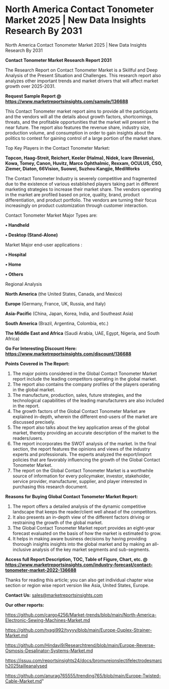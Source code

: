 # North America Contact Tonometer Market 2025 | New Data Insights Research By 2031
 North America Contact Tonometer Market 2025 | New Data Insights Research By 2031

<strong>Contact Tonometer Market Research Report 2031</strong>

The Research Report on Contact Tonometer Market is a Skillful and Deep Analysis of the Present Situation and Challenges. This research report also analyzes other important trends and market drivers that will affect market growth over 2025-2031.

<strong>Request Sample Report @ <a href=https://www.marketreportsinsights.com/sample/136688>https://www.marketreportsinsights.com/sample/136688</a></strong>

This Contact Tonometer market report aims to provide all the participants and the vendors will all the details about growth factors, shortcomings, threats, and the profitable opportunities that the market will present in the near future. The report also features the revenue share, industry size, production volume, and consumption in order to gain insights about the politics to contest for gaining control of a large portion of the market share.

Top Key Players in the Contact Tonometer Market:

<strong>Topcon, Haag-Streit, Reichert, Keeler (Halma), Nidek, Icare (Revenio), Kowa, Tomey, Canon, Huvitz, Marco Ophthalmic, Rexxam, OCULUS, CSO, Ziemer, Diaton, 66Vision, Suowei, Suzhou Kangjie, MediWorks</strong>

The Contact Tonometer Industry is severely competitive and fragmented due to the existence of various established players taking part in different marketing strategies to increase their market share. The vendors operating in the market are profiled based on price, quality, brand, product differentiation, and product portfolio. The vendors are turning their focus increasingly on product customization through customer interaction.

Contact Tonometer Market Major Types are:

<strong>• Handheld

• Desktop (Stand-Alone)</strong>

Market Major end-user applications :

<strong>• Hospital

• Home

• Others</strong>

Regional Analysis

</u><strong><b>North America</b></strong> (the United States, Canada, and Mexico)

<strong><b>Europe </b></strong>(Germany, France, UK, Russia, and Italy)

<strong><b>Asia-Pacific</b></strong> (China, Japan, Korea, India, and Southeast Asia)

<strong><b>South America</b></strong> (Brazil, Argentina, Colombia, etc.)

<strong><b>The Middle East and Africa</b></strong> (Saudi Arabia, UAE, Egypt, Nigeria, and South Africa)

<strong>Go For Interesting Discount Here: <a href=https://www.marketreportsinsights.com/discount/136688>https://www.marketreportsinsights.com/discount/136688</a></strong>

<strong>Points Covered in The Report:</strong>
<ol>
  <li>The major points considered in the Global Contact Tonometer Market report include the leading competitors operating in the global market.</li>
  <li>The report also contains the company profiles of the players operating in the global market.</li>
  <li>The manufacture, production, sales, future strategies, and the technological capabilities of the leading manufacturers are also included in the report.</li>
  <li>The growth factors of the Global Contact Tonometer Market are explained in-depth, wherein the different end-users of the market are discussed precisely.</li>
  <li>The report also talks about the key application areas of the global market, thereby providing an accurate description of the market to the readers/users.</li>
  <li>The report incorporates the SWOT analysis of the market. In the final section, the report features the opinions and views of the industry experts and professionals. The experts analyzed the export/import policies that are favorably influencing the growth of the Global Contact Tonometer Market.</li>
  <li>The report on the Global Contact Tonometer Market is a worthwhile source of information for every policymaker, investor, stakeholder, service provider, manufacturer, supplier, and player interested in purchasing this research document.</li>
</ol>
<strong>Reasons for Buying Global Contact Tonometer Market Report:</strong>

<ol>
  <li>The report offers a detailed analysis of the dynamic competitive landscape that keeps the reader/client well ahead of the competitors.</li>
  <li>It also presents an in-depth view of the different factors driving or restraining the growth of the global market.</li>
  <li>The Global Contact Tonometer Market report provides an eight-year forecast evaluated on the basis of how the market is estimated to grow.</li>
  <li>It helps in making aware business decisions by having providing thorough insights insights into the global market and by making an all-inclusive analysis of the key market segments and sub-segments.</li>
</ol>
<strong>Access full Report Description, TOC, Table of Figure, Chart, etc. @ <a href=https://www.marketreportsinsights.com/industry-forecast/contact-tonometer-market-2022-136688>https://www.marketreportsinsights.com/industry-forecast/contact-tonometer-market-2022-136688</a></strong>


Thanks for reading this article; you can also get individual chapter wise section or region wise report version like Asia, United States, Europe.

<strong>Contact Us:</strong>
sales@marketreportsinsights.com

<strong>Our other reports:</strong>

<a href=https://github.com/cargo4256/Market-trends/blob/main/North-America-Electronic-Sewing-Machines-Market.md>https://github.com/cargo4256/Market-trends/blob/main/North-America-Electronic-Sewing-Machines-Market.md</a>

<a href=https://github.com/tyagi992/tyyyy/blob/main/Europe-Duplex-Strainer-Market.md>https://github.com/tyagi992/tyyyy/blob/main/Europe-Duplex-Strainer-Market.md</a>

<a href=https://github.com/Hindavi9/Researchtrend/blob/main/Europe-Reverse-Osmosis-Desalinator-Systems-Market.md>https://github.com/Hindavi9/Researchtrend/blob/main/Europe-Reverse-Osmosis-Desalinator-Systems-Market.md</a>

<a href=https://issuu.com/reportsinsights24/docs/bromureionslectifelectrodesmarch2025tailleanalysed>https://issuu.com/reportsinsights24/docs/bromureionslectifelectrodesmarch2025tailleanalysed</a>

<a href=https://github.com/anurag765555/trending765/blob/main/Europe-Twisted-Cable-Market.md>https://github.com/anurag765555/trending765/blob/main/Europe-Twisted-Cable-Market.md</a>"
